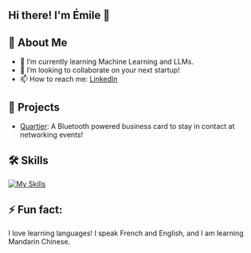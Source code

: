 ## Hi there! I'm Émile 👋

## 🚀 About Me
- 🌱 I’m currently learning Machine Learning and LLMs.
- 👯 I’m looking to collaborate on your next startup!
- 📫 How to reach me: [LinkedIn](https://www.linkedin.com/in/emile-turcotte)

## 📌 Projects
- [Quartier](https://github.com/emilet16/Bluetooth-Business-Card): A Bluetooth powered business card to stay in contact at networking events!

## 🛠️ Skills
[![My Skills](https://skillicons.dev/icons?i=js,ts,html,css,nodejs,java,kotlin,swift,postgres,supabase,py,arduino,c,cs,cpp,figma)](https://skillicons.dev)

## ⚡ Fun fact:
I love learning languages! I speak French and English, and I am learning Mandarin Chinese.
